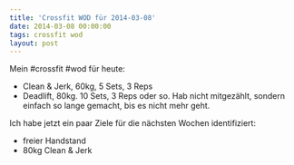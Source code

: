 ```yaml
---
title: 'Crossfit WOD für 2014-03-08'
date: 2014-03-08 00:00:00 
tags: crossfit wod
layout: post
---
```

Mein #crossfit #wod für heute:

* Clean & Jerk, 60kg, 5 Sets, 3 Reps
* Deadlift, 80kg. 10 Sets, 3 Reps oder so. Hab nicht mitgezählt, sondern einfach so lange gemacht, bis es nicht mehr geht.

Ich habe jetzt ein paar Ziele für die nächsten Wochen identifiziert:

* freier Handstand
* 80kg Clean & Jerk


